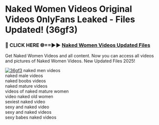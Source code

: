 # Naked Women Videos Original Videos 0nlyFans Leaked - Files Updated! (36gf3)

<h3>🔴 CLICK HERE 🌐==►► <a href="https://tinyurl.com/yckcrads" rel="nofollow">Naked Women Videos Updated Files</a></h3>

Get Naked Women Videos and all content. Now you can access all videos and pictures of Naked Women Videos. New Updated Files 2025!

[![36gf3](https://i.imgur.com/hpKpOFt.gif)](https://tinyurl.com/yckcrads)
naked men videos<br>
naked male videos<br>
naked boobs videos<br>
naked mature videos<br>
videos of naked mature women<br>
video naked old women<br>
sexiest naked video<br>
sexy and naked video<br>
sexy and naked videos<br>
sexy babes naked videos